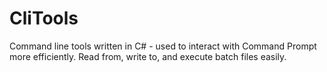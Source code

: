 # CliTools
Command line tools written in C# - used to interact with Command Prompt more efficiently. Read from, write to, and execute batch files easily. 
